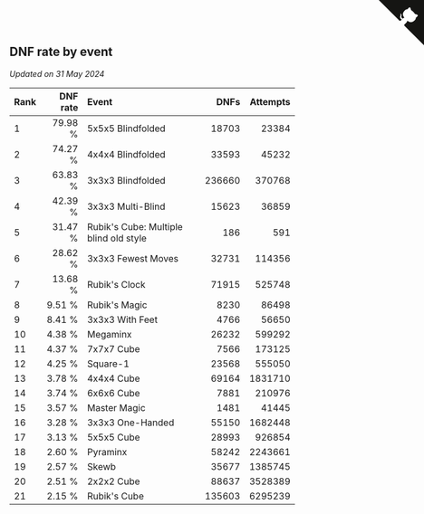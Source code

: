 ## DNF rate by event

*Updated on 31 May 2024*

| Rank | DNF rate | Event | DNFs | Attempts |
| :--- | ---: | :--- | ---: | ---: |
| 1 | 79.98 % | 5x5x5 Blindfolded | 18703 | 23384 |
| 2 | 74.27 % | 4x4x4 Blindfolded | 33593 | 45232 |
| 3 | 63.83 % | 3x3x3 Blindfolded | 236660 | 370768 |
| 4 | 42.39 % | 3x3x3 Multi-Blind | 15623 | 36859 |
| 5 | 31.47 % | Rubik's Cube: Multiple blind old style | 186 | 591 |
| 6 | 28.62 % | 3x3x3 Fewest Moves | 32731 | 114356 |
| 7 | 13.68 % | Rubik's Clock | 71915 | 525748 |
| 8 | 9.51 % | Rubik's Magic | 8230 | 86498 |
| 9 | 8.41 % | 3x3x3 With Feet | 4766 | 56650 |
| 10 | 4.38 % | Megaminx | 26232 | 599292 |
| 11 | 4.37 % | 7x7x7 Cube | 7566 | 173125 |
| 12 | 4.25 % | Square-1 | 23568 | 555050 |
| 13 | 3.78 % | 4x4x4 Cube | 69164 | 1831710 |
| 14 | 3.74 % | 6x6x6 Cube | 7881 | 210976 |
| 15 | 3.57 % | Master Magic | 1481 | 41445 |
| 16 | 3.28 % | 3x3x3 One-Handed | 55150 | 1682448 |
| 17 | 3.13 % | 5x5x5 Cube | 28993 | 926854 |
| 18 | 2.60 % | Pyraminx | 58242 | 2243661 |
| 19 | 2.57 % | Skewb | 35677 | 1385745 |
| 20 | 2.51 % | 2x2x2 Cube | 88637 | 3528389 |
| 21 | 2.15 % | Rubik's Cube | 135603 | 6295239 |


<a href="https://github.com/JustinTimeCuber/wca_statistics" class="github-corner" aria-label="View source on Github"><svg width="80" height="80" viewBox="0 0 250 250" style="fill:#151513; color:#fff; position: absolute; top: 0; border: 0; right: 0;" aria-hidden="true"><path d="M0,0 L115,115 L130,115 L142,142 L250,250 L250,0 Z"></path><path d="M128.3,109.0 C113.8,99.7 119.0,89.6 119.0,89.6 C122.0,82.7 120.5,78.6 120.5,78.6 C119.2,72.0 123.4,76.3 123.4,76.3 C127.3,80.9 125.5,87.3 125.5,87.3 C122.9,97.6 130.6,101.9 134.4,103.2" fill="currentColor" style="transform-origin: 130px 106px;" class="octo-arm"></path><path d="M115.0,115.0 C114.9,115.1 118.7,116.5 119.8,115.4 L133.7,101.6 C136.9,99.2 139.9,98.4 142.2,98.6 C133.8,88.0 127.5,74.4 143.8,58.0 C148.5,53.4 154.0,51.2 159.7,51.0 C160.3,49.4 163.2,43.6 171.4,40.1 C171.4,40.1 176.1,42.5 178.8,56.2 C183.1,58.6 187.2,61.8 190.9,65.4 C194.5,69.0 197.7,73.2 200.1,77.6 C213.8,80.2 216.3,84.9 216.3,84.9 C212.7,93.1 206.9,96.0 205.4,96.6 C205.1,102.4 203.0,107.8 198.3,112.5 C181.9,128.9 168.3,122.5 157.7,114.1 C157.9,116.9 156.7,120.9 152.7,124.9 L141.0,136.5 C139.8,137.7 141.6,141.9 141.8,141.8 Z" fill="currentColor" class="octo-body"></path></svg></a><style>.github-corner:hover .octo-arm{animation:octocat-wave 560ms ease-in-out}@keyframes octocat-wave{0%,100%{transform:rotate(0)}20%,60%{transform:rotate(-25deg)}40%,80%{transform:rotate(10deg)}}@media (max-width:500px){.github-corner:hover .octo-arm{animation:none}.github-corner .octo-arm{animation:octocat-wave 560ms ease-in-out}}</style>
